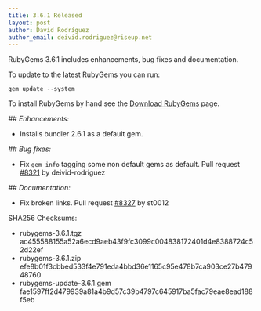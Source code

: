 ```yaml
---
title: 3.6.1 Released
layout: post
author: David Rodríguez
author_email: deivid.rodriguez@riseup.net
---
```


RubyGems 3.6.1 includes enhancements, bug fixes and documentation.

To update to the latest RubyGems you can run:

    gem update --system

To install RubyGems by hand see the [Download RubyGems][download] page.


_## Enhancements:_

* Installs bundler 2.6.1 as a default gem.

_## Bug fixes:_

* Fix `gem info` tagging some non default gems as default. Pull request
  [#8321](https://github.com/rubygems/rubygems/pull/8321) by
  deivid-rodriguez

_## Documentation:_

* Fix broken links. Pull request
  [#8327](https://github.com/rubygems/rubygems/pull/8327) by st0012


SHA256 Checksums:

* rubygems-3.6.1.tgz  
  ac455588155a52a6ecd9aeb43f9fc3099c004838172401d4e8388724c52d22ef
* rubygems-3.6.1.zip  
  efe8b01f3cbbed533f4e791eda4bbd36e1165c95e478b7ca903ce27b47948760
* rubygems-update-3.6.1.gem  
  fae1597ff2d479939a81a4b9d57c39b4797c645917ba5fac79eae8ead188f5eb


[download]: https://rubygems.org/pages/download

